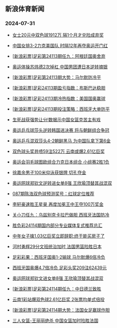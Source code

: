 ## 新浪体育新闻 
### 2024-07-31

+ [女士20元中双色球1912万 隔1个月才兑险成弃奖](https://sports.sina.com.cn/l/2024-07-30/doc-incfwiqq0391782.shtml)

+ [中国女排3-2力克美国队 时隔12年再夺奥运开门红](https://sports.sina.com.cn/others/volleyball/2024-07-30/doc-incfvsss8645699.shtml)

+ [[新浪彩票]足彩第24113期任九：阿根廷国奥舍弃](https://sports.sina.com.cn/l/2024-07-30/doc-incfwiqq0399268.shtml)

+ [奥运体操苏炜德2次掉杠 中国男团遭日本逆转摘银](https://sports.sina.com.cn/others/ticao/2024-07-30/doc-incfwiqk8311777.shtml)

+ [[新浪彩票]足彩第24113期大势：马尔默防冷平](https://sports.sina.com.cn/l/2024-07-30/doc-incfwiqr7176487.shtml)

+ [[新浪彩票]足彩24113期盈亏指数：布斯巴达稳胆](https://sports.sina.com.cn/l/2024-07-30/doc-incfwiqn5097131.shtml)

+ [[新浪彩票]足彩24113期冷热指数：美国国奥赢球](https://sports.sina.com.cn/l/2024-07-30/doc-incfwiqn5088714.shtml)

+ [[新浪彩票]足彩24113期投注策略：西班牙大单防平](https://sports.sina.com.cn/l/2024-07-30/doc-incfwiqn5096848.shtml)

+ [生死战获强势让分!数据示中国女篮克苦主有戏](https://sports.sina.com.cn/l/2024-07-30/doc-incfwynh0115781.shtml)

+ [奥运乒乓球莎头逆转韩国进决赛 将与朝鲜组合争冠](https://sports.sina.com.cn/others/pingpang/2024-07-30/doc-incfvssx7520292.shtml)

+ [奥运乒乓混双莎头4-2朝鲜黑马 为中国队拿下第6金](https://sports.sina.com.cn/others/pingpang/2024-07-30/doc-incfxriw4570325.shtml)

+ [双色球头奖井喷59注522万 云南或爆2.61亿巨奖](https://sports.sina.com.cn/l/2024-07-30/doc-incfxriu7798675.shtml)

+ [奥运会羽毛球图欧组合力克日本组合 小组赛2胜1负](https://sports.sina.com.cn/others/badmin/2024-07-30/doc-incfxvrv9721224.shtml)

+ [徐嘉余男子100米仰泳获银牌 切孔夺金](https://sports.sina.com.cn/others/swim/2024-07-30/doc-incfwiqn5094577.shtml)

+ [奥运网球郑钦文逆转进女单8强 王欣瑜顶替其战混双](https://sports.sina.com.cn/tennis/china/2024-07-30/doc-incfxrix9827860.shtml)

+ [087期陈浩双色球预测奖号：红球定位推荐](https://sports.sina.com.cn/l/2024-07-29/doc-incfuvpa9016176.shtml)

+ [李轩豪速胜王星昊 再度加冕王中王夺100万奖金](https://sports.sina.com.cn/go/2024-07-30/doc-incfxeuf6788628.shtml)

+ [关小刀任九：乌兹别克卡拉巴做胆 西班牙法国防冷](https://sports.sina.com.cn/l/2024-07-30/doc-incfxeua4755176.shtml)

+ [胜负彩24114期国内部分专业媒体复式推荐总汇](https://sports.sina.com.cn/l/2024-07-30/doc-incfwyna8042146.shtml)

+ [中年女子擒1.03亿巨奖立即辞职:终于能买房子了](https://sports.sina.com.cn/l/2024-07-31/doc-incfynpn4158447.shtml)

+ [河村勇辉29分文班统治加时 法国男篮险胜日本](https://sports.sina.com.cn/basketball/nba/2024-07-31/doc-incfynpp9380082.shtml)

+ [足彩彩果：西班牙国奥1-2输球 马尔默爆6倍冷负](https://sports.sina.com.cn/l/2024-07-31/doc-incfynpr6164896.shtml)

+ [西班牙国奥爆4.7倍冷负 足彩头奖209注62439元](https://sports.sina.com.cn/l/2024-07-31/doc-incfynpr6164896.shtml)

+ [奥运网球郑钦文进女单8强 王欣瑜顶替其战混双](https://sports.sina.com.cn/tennis/china/2024-07-30/doc-incfxrix9827860.shtml)

+ [[新浪彩票]足彩第24114期任九：中日德兰致胜](https://sports.sina.com.cn/l/2024-07-31/doc-incfysvk4029381.shtml)

+ [云南1彩站爆双色球2.61亿巨奖 2张票均单式倍投](https://sports.sina.com.cn/l/2024-07-30/doc-incfxriu7798675.shtml)

+ [[新浪彩票]足彩第24114期大势：法国女足赢球作胆](https://sports.sina.com.cn/l/2024-07-31/doc-incfysvp6035909.shtml)

+ [三人女篮-王丽丽绝杀 中国女篮加时险胜法国](https://sports.sina.com.cn/basketball/cba/2024-07-31/doc-incfysvp6043790.shtml)

